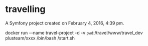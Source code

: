 travelling
==========

A Symfony project created on February 4, 2016, 4:39 pm.


docker run --name travel-project  -d  -v `pwd`:/travel/www/travel_dev plusteam/xxxx /bin/bash /start.sh
